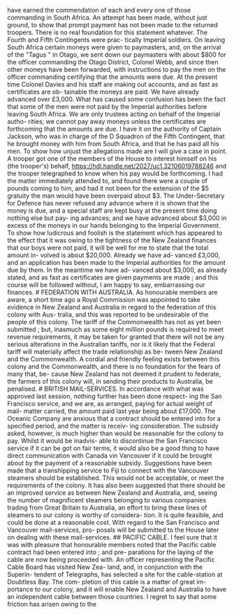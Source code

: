have earned the commendation of each and every one of those commanding in South Africa. An attempt has been made, without just ground, to show that prompt payment has not been made to the returned troopers. There is no real foundation for this statement whatever. The Fourth and Fifth Contingents were prac- tically Imperial soldiers. On leaving South Africa certain moneys were given to paymasters, and, on the arrival of the "Tagus " in Otago, we sent down our paymasters with about $800 for the officer commanding the Otago District, Colonel Webb, and since then other moneys have been forwarded, with instructions to pay the men on the officer commanding certifying that the amounts were due. At the present time Colonel Davies and his staff are making out accounts, and as fast as certificates are ob- tainable the moneys are paid. We have already advanced over £3,000. What has caused some confusion has been the fact that some of the men were not paid by the Imperial authorities before leaving South Africa. We are only trustees acting on behalf of the Imperial autho- rities; we cannot pay away moneys unless the certificates are forthcoming that the amounts are due. I have it on the authority of Captain Jackson, who was in charge of the D Squadron of the Fifth Contingent, that he brought money with him from South Africa, and that he has paid all his men. To show how unjust the allegations made are I will give a case in point. A trooper got one of the members of the House to interest himself on his (the trooper's) behalf, https://hdl.handle.net/2027/uc1.32106019788246 and the trooper telegraphed to know when his pay would be forthcoming. I had the matter immediately attended to, and found there were a couple of pounds coming to him, and had it not been for the extension of the $5 gratuity the man would have been overpaid about $3. The Under-Secretary for Defence has never refused any advance where it is shown that the money is due, and a special staff are kept busy at the present time doing nothing else but pay- ing advances; and we have advanced about $3,000 in excess of the moneys in our hands belonging to the Imperial Government. To show how ludicrous and foolish is the statement which has appeared to the effect that it was owing to the tightness of the New Zealand finances that our boys were not paid, it will be well for me to state that the total amount in- volved is about $20,000. Already we have ad- vanced £3,000, and an application has been made to the Imperial authorities for the amount due by them. In the meantime we have ad- vanced about $3,000, as already stated, and as fast as certificates are given payments are made ; and this course will be followed without, I am happy to say, embarrassing our finances. # FEDERATION WITH AUSTRALIA. As honourable members are aware, a short time ago a Royal Commission was appointed to take evidence in New Zealand and Australia in regard to the federation of this colony with Aus- tralia, and this was reported to be undesirable of the people of this colony. The tariff of the Commonwealth has not as yet been submitted ; but, inasmuch as some eight million pounds is required to meet revenue requirements, it may be taken for granted that there will not be any serious alterations in the Australian tariffs, nor is it likely that the Federal tariff will materially affect the trade relationship as be- tween New Zealand and the Commonwealth. A cordial and friendly feeling exists between this colony and the Commonwealth, and there is no foundation for the fears of many that, be- cause New Zealand has not deemed it prudent to federate, the farmers of this colony will, in sending their products to Australia, be penalised. # BRITISH MAIL-SERVICES. In accordance with what was approved last session, nothing further has been done respect- ing the San Francisco service, and we are, as arranged, paying for actual weight of mail- matter carried, the amount paid last year being about £17,000. The Oceanic Company are anxious that a contract should be entered into for a specified period, and the matter is receiv- ing consideration. The subsidy asked, however, is much higher than would be reasonable for the colony to pay. Whilst it would be inadvis- able to discontinue the San Francisco service if it can be got on fair terms, it would also be a good thing to have direct communication with Canada vin Vancouver if it could be brought about by the payment of a reasonable subsidy. Suggestions have been made that a transhipping service to Fiji to connect with the Vancouver steamers should be established. This would not be acceptable, or meet the requirements of the colony. It has also been suggested that there should be an improved service as between New Zealand and Australia, and, seeing the number of magnificent steamers belonging to various companies trading from Great Britain to Australia, an effort to bring these lines of steamers to our colony is worthy of considera- tion. It is quite feasible, and could be done at a reasonable cost. With regard to the San Francisco and Vancouver mail-services, pro- posals will be submitted to the House later on dealing with these mail-services. ## PACIFIC CABLE. I feel sure that it was with pleasure that honourable members noted that the Pacific cable contract had been entered into ; and pre- parations for the laying of the cable are now being proceeded with. An officer representing the Pacific Cable Board has visited New Zea- land, and, in conjunction with the Superin- tendent of Telegraphs, has selected a site for the cable-station at Doubtless Bay. The com- pletion of this cable is a matter of great im- portance to our colony, and it will enable New Zealand and Australia to have an independent cable between those countries. I regret to say that some friction has arisen owing to the 